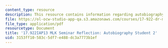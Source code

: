 ```yaml
---
content_type: resource
description: This resource contains information regarding autobiography student 2.
file: https://ol-ocw-studio-app-qa.s3.amazonaws.com/courses/17-922-dr-martin-luther-king-jr-iap-design-seminar-january-iap-2013/3153ff10583c5df7e488dc3a7773b1ef_MIT17_922IAP13_RefPapr3B.pdf
file_type: application/pdf
resourcetype: Document
title: '17.922IAP13 MLK Seminar Reflection: Autobiography Student 2'
uid: 3153ff10-583c-5df7-e488-dc3a7773b1ef
---
```

